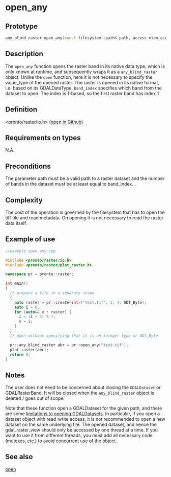 # open_any
## Prototype
```cpp
any_blind_raster open_any(const filesystem::path& path, access elem_access = read_write, int band_index = 1);
```
## Description
The `open_any` function opens the raster band in its native data type, which is only known at runtime, and subsequently wraps it as a `any_blind_raster` object.  Unlike the `open` function, here it is not necessary to specify the value_type of the opened raster. The raster is opened in its native format, i.e. based on its GDALDataType. `band_index` specifies which band from the dataset to open. The index is 1-based, so the first raster band has index 1
 
## Definition
<pronto/raster/io.h> [(open in Github)](https://github.com/ahhz/raster/blob/master/include/pronto/raster/io.h)

## Requirements on types
N.A.

## Preconditions
The parameter path must be a valid path to a raster dataset and the number of bands in the dataset must be at least equal to band_index. .

## Complexity
The cost of the operation is governed by the filesystem that has to open the tiff file and read metadata. On opening it is not necessary to read the raster data itself.

## Example of use
```cpp
//example_open_any.cpp

#include <pronto/raster/io.h>
#include <pronto/raster/plot_raster.h>

namespace pr = pronto::raster;

int main()
{
  // prepare a file in a separate scope 
  {
    auto raster = pr::create<int>("test.tif", 3, 4, GDT_Byte);
    auto i = 0;
    for (auto&& v : raster) {
      i = (i + 3) % 7;
      v = i;
    }
  }
  // open without specifying that it is an integer type or GDT_Byte 

  pr::any_blind_raster abr = pr::open_any("test.tif");
  plot_raster(abr);
  return 0;
}
```
## Notes
The user does not need to be concerned about closing the `GDALDataset` or GDALRasterBand. It will be closed when the `any_blind_raster` object is deleted / goes out of scope.
 
Note that these function open a GDALDataset for the given path, and there are some [limitations to opening GDALDatasets](http://www.gdal.org/gdal_8h.html#a6836f0f810396c5e45622c8ef94624d4). In particular, if you open a dataset object with read_write access, it is not recommended to open a new dataset on the same underlying file. The opened dataset, and hence the gdal_raster_view should only be accessed by one thread at a time. If you want to use it from different threads, you must add all necessary code (mutexes, etc.) to avoid concurrent use of the object.

## See also
[open](./open.md)